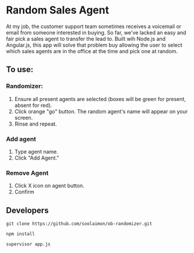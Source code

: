 # Random Sales Agent

At my job, the customer support team sometimes receives a voicemail or email from someone interested in buying. So far, we've lacked an easy and fair pick a sales agent to transfer the lead to. Built wih Node.js and Angular.js, this app will solve that problem buy allowing the user to select which sales agents are in the office at the time and pick one at random.

## To use:

### Randomizer:
1. Ensure all present agents are selected (boxes will be green for present, absent for red).
2. Click orange "go" button. The random agent's name will appear on your screen.
3. Rinse and repeat.

### Add agent
1. Type agent name.
2. Click "Add Agent."

### Remove Agent
1. Click X icon on agent button.
2. Confirm

## Developers

```
git clone https://github.com/soolaimon/ob-randomizer.git

npm install

supervisor app.js
```

